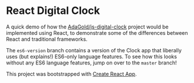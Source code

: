 # React Digital Clock

A quick demo of how the [AdaGold/js-digital-clock](https://github.com/AdaGold/js-digital-clock) project would be implemented
using React, to demonstrate some of the differences between React and
traditional frameworks.

The `es6-version` branch contains a version of the Clock app that liberally
uses (but explains!) ES6-only language features. To see how this looks without
any ES6 language features, jump on over to the `master` branch!

This project was bootstrapped with [Create React App](https://github.com/facebookincubator/create-react-app).
